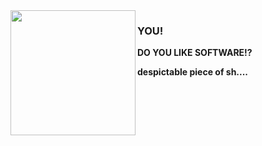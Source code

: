 <img align="left" src="https://www.startpage.com/av/proxy-image?piurl=https%3A%2F%2Fi.pinimg.com%2Foriginals%2Fb9%2Fa1%2F46%2Fb9a14613a0b0413c67fe55e13844e3b1.png&sp=1749637749Tb4543337286a3dacb5d83907fb01b534050b7dd41e461aaecb40d6674f8895d3" width="200">



### YOU!

**DO YOU LIKE SOFTWARE!?**

**despictable piece of sh....**


